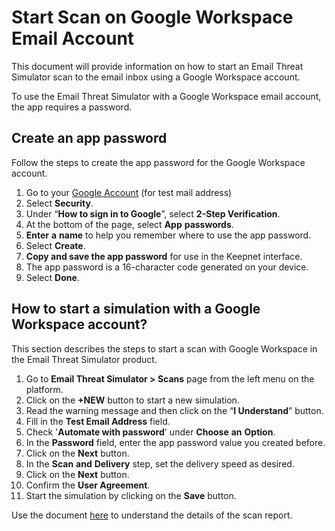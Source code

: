 # Start Scan on Google Workspace Email Account

This document will provide information on how to start an Email Threat Simulator scan to the email inbox using a Google Workspace account.

To use the Email Threat Simulator with a Google Workspace email account, the app requires a password.

## Create an app password

Follow the steps to create the app password for the Google Workspace account.

1. Go to your [Google Account](https://myaccount.google.com/) (for test mail address)
2. Select **Security**.
3. Under “**How to sign in to Google**”, select **2-Step Verification**.
4. At the bottom of the page, select **App** **passwords**.
5. **Enter** **a** **name** to help you remember where to use the app password.
6. Select **Create**.
7. **Copy and save the app password** for use in the Keepnet interface.
8. The app password is a 16-character code generated on your device.
9. Select **Done**.

## How to start a simulation with a Google Workspace account?

This section describes the steps to start a scan with Google Workspace in the Email Threat Simulator product.

1. Go to **Email Threat Simulator > Scans** page from the left menu on the platform.
2. Click on the **+NEW** button to start a new simulation.&#x20;
3. Read the warning message and then click on the “**I Understand**” button.&#x20;
4. Fill in the **Test Email Address** field.
5. Check '**Automate with password**' under **Choose** **an** **Option**.
6. In the **Password** field, enter the app password value you created before.
7. Click on the **Next** button.
8. In the **Scan** **and** **Delivery** step, set the delivery speed as desired.
9. Click on the **Next** button.
10. Confirm the **User Agreement**.
11. Start the simulation by clicking on the **Save** button.

Use the document [here](https://doc.keepnetlabs.com/next-generation-product/platform/email-threat-simulator/view-scan-report) to understand the details of the scan report.
